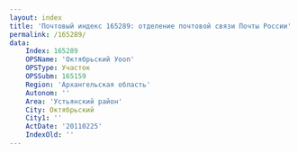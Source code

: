 ```yaml
---
layout: index
title: 'Почтовый индекс 165289: отделение почтовой связи Почты России'
permalink: /165289/
data:
    Index: 165289
    OPSName: 'Октябрьский Уооп'
    OPSType: Участок
    OPSSubm: 165159
    Region: 'Архангельская область'
    Autonom: ''
    Area: 'Устьянский район'
    City: Октябрьский
    City1: ''
    ActDate: '20110225'
    IndexOld: ''
---
```

